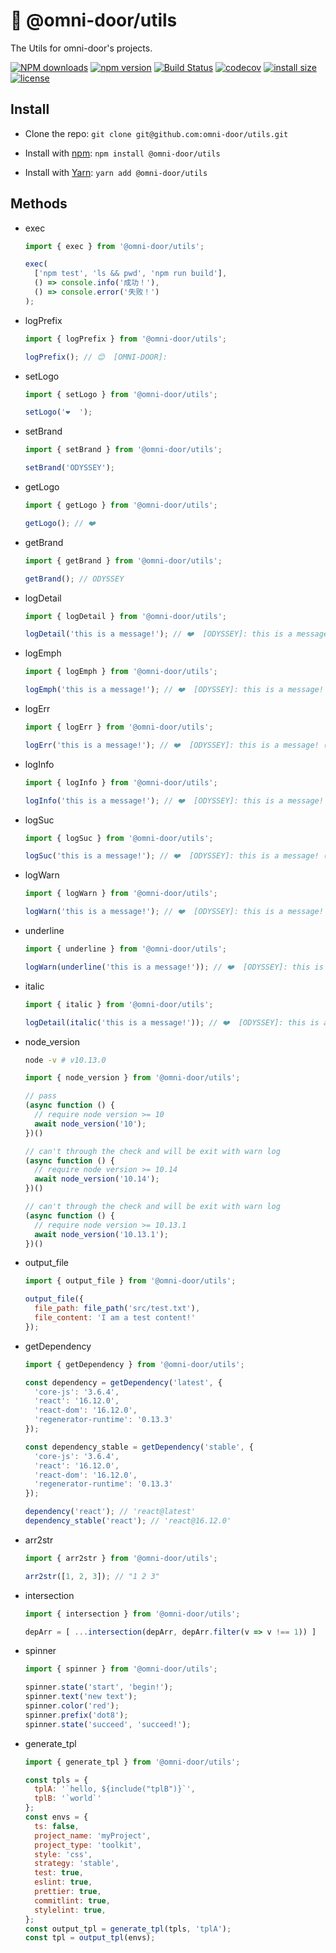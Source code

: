 # 🐸 @omni-door/utils
The Utils for omni-door's projects.

[![NPM downloads](http://img.shields.io/npm/dm/%40omni-door%2Futils.svg?style=flat-square)](https://www.npmjs.com/package/@omni-door/utils)
[![npm version](https://badge.fury.io/js/%40omni-door%2Futils.svg)](https://badge.fury.io/js/%40omni-door%2Futils)
[![Build Status](https://travis-ci.com/omni-door/utils.svg?branch=master)](https://travis-ci.com/omni-door/utils)
[![codecov](https://codecov.io/gh/omni-door/utils/branch/master/graph/badge.svg)](https://codecov.io/gh/omni-door/utils)
[![install size](https://packagephobia.now.sh/badge?p=%40omni-door%2Futils)](https://packagephobia.now.sh/result?p=%40omni-door%2Futils)
[![license](http://img.shields.io/npm/l/%40omni-door%2Futils.svg)](https://github.com/omni-door/utils/blob/master/LICENSE)

## Install
* Clone the repo: `git clone git@github.com:omni-door/utils.git`

* Install with [npm](https://www.npmjs.com/package/@omni-door/utils): `npm install @omni-door/utils`

* Install with [Yarn](https://yarnpkg.com/en/package/@omni-door/utils): `yarn add @omni-door/utils`

## Methods
- exec
  ```js
  import { exec } from '@omni-door/utils';

  exec(
    ['npm test', 'ls && pwd', 'npm run build'],
    () => console.info('成功！'),
    () => console.error('失败！')
  );
  ```

- logPrefix
  ```js
  import { logPrefix } from '@omni-door/utils';

  logPrefix(); // 😊  [OMNI-DOOR]:
  ```

- setLogo
  ```js
  import { setLogo } from '@omni-door/utils';

  setLogo('❤️️️️  ');
  ```

- setBrand
  ```js
  import { setBrand } from '@omni-door/utils';

  setBrand('ODYSSEY');
  ```

- getLogo
  ```js
  import { getLogo } from '@omni-door/utils';

  getLogo(); // ❤️️  
  ```

- getBrand
  ```js
  import { getBrand } from '@omni-door/utils';

  getBrand(); // ODYSSEY
  ```

- logDetail
  ```js
  import { logDetail } from '@omni-door/utils';

  logDetail('this is a message!'); // ❤️️  [ODYSSEY]: this is a message! (gray)
  ```

- logEmph
  ```js
  import { logEmph } from '@omni-door/utils';

  logEmph('this is a message!'); // ❤️️  [ODYSSEY]: this is a message! (cyan)
  ```

- logErr
  ```js
  import { logErr } from '@omni-door/utils';

  logErr('this is a message!'); // ❤️️  [ODYSSEY]: this is a message! (red)
  ```

- logInfo
  ```js
  import { logInfo } from '@omni-door/utils';

  logInfo('this is a message!'); // ❤️️  [ODYSSEY]: this is a message! (white)
  ```

- logSuc
  ```js
  import { logSuc } from '@omni-door/utils';

  logSuc('this is a message!'); // ❤️️  [ODYSSEY]: this is a message! (green)
  ```

- logWarn
  ```js
  import { logWarn } from '@omni-door/utils';

  logWarn('this is a message!'); // ❤️️  [ODYSSEY]: this is a message! (yellow)
  ```

- underline
  ```js
  import { underline } from '@omni-door/utils';

  logWarn(underline('this is a message!')); // ❤️️  [ODYSSEY]: this is a message! (has underline)
  ```

- italic
  ```js
  import { italic } from '@omni-door/utils';

  logDetail(italic('this is a message!')); // ❤️️  [ODYSSEY]: this is a message! (italic font)
  ```

- node_version
  ```sh
  node -v # v10.13.0
  ```

  ```js
  import { node_version } from '@omni-door/utils';

  // pass
  (async function () {
    // require node version >= 10
    await node_version('10');
  })()

  // can't through the check and will be exit with warn log
  (async function () {
    // require node version >= 10.14
    await node_version('10.14');
  })()

  // can't through the check and will be exit with warn log
  (async function () {
    // require node version >= 10.13.1
    await node_version('10.13.1');
  })()
  ```

- output_file
  ```js
  import { output_file } from '@omni-door/utils';

  output_file({
    file_path: file_path('src/test.txt'),
    file_content: 'I am a test content!'
  });
  ```

- getDependency
  ```js
  import { getDependency } from '@omni-door/utils';

  const dependency = getDependency('latest', {
    'core-js': '3.6.4',
    'react': '16.12.0',
    'react-dom': '16.12.0',
    'regenerator-runtime': '0.13.3'
  });

  const dependency_stable = getDependency('stable', {
    'core-js': '3.6.4',
    'react': '16.12.0',
    'react-dom': '16.12.0',
    'regenerator-runtime': '0.13.3'
  });

  dependency('react'); // 'react@latest'
  dependency_stable('react'); // 'react@16.12.0'
  ```

- arr2str
  ```js
  import { arr2str } from '@omni-door/utils';

  arr2str([1, 2, 3]); // "1 2 3"
  ```

- intersection
  ```js
  import { intersection } from '@omni-door/utils';

  depArr = [ ...intersection(depArr, depArr.filter(v => v !== 1)) ]
  ```

- spinner
  ```js
  import { spinner } from '@omni-door/utils';

  spinner.state('start', 'begin!');
  spinner.text('new text');
  spinner.color('red');
  spinner.prefix('dot8');
  spinner.state('succeed', 'succeed!');
  ```

- generate_tpl
  ```js
  import { generate_tpl } from '@omni-door/utils';

  const tpls = {
    tplA: '`hello, ${include("tplB")}`',
    tplB: '`world`'
  };
  const envs = {
    ts: false,
    project_name: 'myProject',
    project_type: 'toolkit',
    style: 'css',
    strategy: 'stable',
    test: true,
    eslint: true,
    prettier: true,
    commitlint: true,
    stylelint: true,
  };
  const output_tpl = generate_tpl(tpls, 'tplA');
  const tpl = output_tpl(envs);
  ```